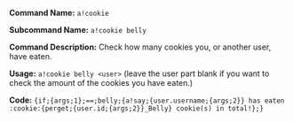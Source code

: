 **Command Name:** `a!cookie`

**Subcommand Name:** `a!cookie belly`

**Command Description:**
Check how many cookies you, or another user, have eaten.

**Usage:**
`a!cookie belly <user>` (leave the user part blank if you want to check the amount of the cookies you have eaten.)

**Code:**
```{if;{args;1};==;belly;{a!say;{user.username;{args;2}} has eaten :cookie:{perget;{user.id;{args;2}}_Belly} cookie(s) in total!};}```
